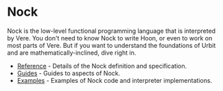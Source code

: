 # Nock

Nock is the low-level functional programming language that is interpreted by Vere. You don't need to know Nock to write Hoon, or even to work on most parts of Vere.  But if you want to understand the foundations of Urbit and are mathematically-inclined, dive right in.

- [Reference](reference) - Details of the Nock definition and specification.
- [Guides](guides) - Guides to aspects of Nock.
- [Examples](examples) - Examples of Nock code and interpreter implementations.
